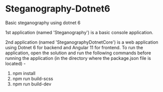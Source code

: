 # Steganography-Dotnet6
Basic steganography using dotnet 6

1st application (named 'Steganography') is a basic console application.

2nd application (named 'SteganographyDotnetCore') is a web application using Dotnet 6 for backend and Angular 11 for frontend.
To run the application, open the solution and run the following commands before running the application (in the directory where the package.json file is located) -
1. npm install
2. npm run build-scss
3. npm run build-dev
